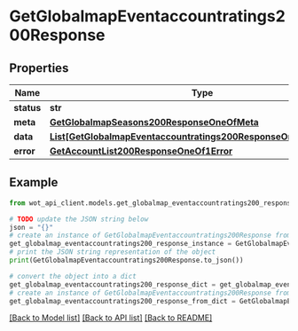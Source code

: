 # GetGlobalmapEventaccountratings200Response


## Properties

Name | Type | Description | Notes
------------ | ------------- | ------------- | -------------
**status** | **str** |  | 
**meta** | [**GetGlobalmapSeasons200ResponseOneOfMeta**](GetGlobalmapSeasons200ResponseOneOfMeta.md) |  | 
**data** | [**List[GetGlobalmapEventaccountratings200ResponseOneOfDataInner]**](GetGlobalmapEventaccountratings200ResponseOneOfDataInner.md) |  | 
**error** | [**GetAccountList200ResponseOneOf1Error**](GetAccountList200ResponseOneOf1Error.md) |  | 

## Example

```python
from wot_api_client.models.get_globalmap_eventaccountratings200_response import GetGlobalmapEventaccountratings200Response

# TODO update the JSON string below
json = "{}"
# create an instance of GetGlobalmapEventaccountratings200Response from a JSON string
get_globalmap_eventaccountratings200_response_instance = GetGlobalmapEventaccountratings200Response.from_json(json)
# print the JSON string representation of the object
print(GetGlobalmapEventaccountratings200Response.to_json())

# convert the object into a dict
get_globalmap_eventaccountratings200_response_dict = get_globalmap_eventaccountratings200_response_instance.to_dict()
# create an instance of GetGlobalmapEventaccountratings200Response from a dict
get_globalmap_eventaccountratings200_response_from_dict = GetGlobalmapEventaccountratings200Response.from_dict(get_globalmap_eventaccountratings200_response_dict)
```
[[Back to Model list]](../README.md#documentation-for-models) [[Back to API list]](../README.md#documentation-for-api-endpoints) [[Back to README]](../README.md)


